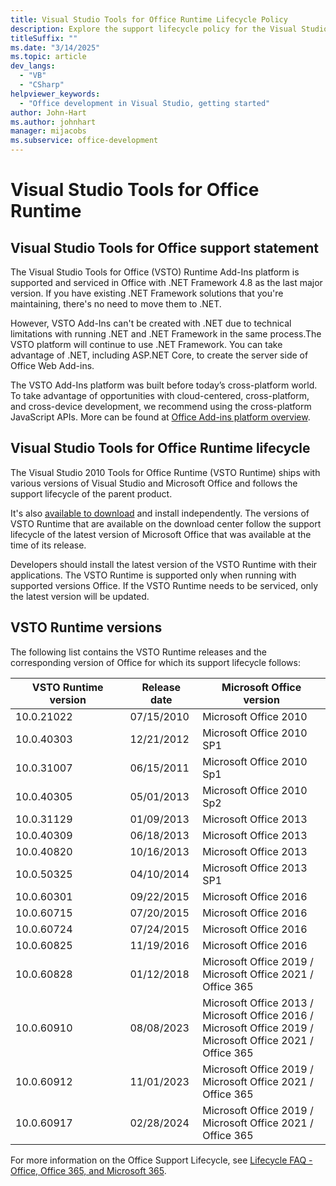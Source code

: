 ```yaml
---
title: Visual Studio Tools for Office Runtime Lifecycle Policy
description: Explore the support lifecycle policy for the Visual Studio Tools for Office Runtime, including available versions and release dates.
titleSuffix: ""
ms.date: "3/14/2025"
ms.topic: article
dev_langs:
  - "VB"
  - "CSharp"
helpviewer_keywords:
  - "Office development in Visual Studio, getting started"
author: John-Hart
ms.author: johnhart
manager: mijacobs
ms.subservice: office-development
---
```

# Visual Studio Tools for Office Runtime

## Visual Studio Tools for Office support statement

The Visual Studio Tools for Office (VSTO) Runtime Add-Ins platform is supported and serviced in Office with .NET Framework 4.8 as the last major version. If you have existing .NET Framework solutions that you're maintaining, there's no need to move them to .NET.

However, VSTO Add-Ins can't be created with .NET due to technical limitations with running .NET and .NET Framework in the same process.The VSTO platform will continue to use .NET Framework. You can take advantage of .NET, including ASP.NET Core, to create the server side of Office Web Add-ins.

The VSTO Add-Ins platform was built before today’s cross-platform world. To take advantage of opportunities with cloud-centered, cross-platform, and cross-device development, we recommend using the cross-platform JavaScript APIs. More can be found at [Office Add-ins platform overview](/office/dev/add-ins/overview/office-add-ins).

## Visual Studio Tools for Office Runtime lifecycle

The Visual Studio 2010 Tools for Office Runtime (VSTO Runtime) ships with various versions of Visual Studio and Microsoft Office and follows the support lifecycle of the parent product.

It's also [available to download](https://aka.ms/VSTORuntimeDownload) and install independently. The versions of VSTO Runtime that are available on the download center follow the support lifecycle of the latest version of Microsoft Office that was available at the time of its release.

Developers should install the latest version of the VSTO Runtime with their applications. The VSTO Runtime is supported only when running with supported versions Office. If the VSTO Runtime needs to be serviced, only the latest version will be updated.

## VSTO Runtime versions
The following list contains the VSTO Runtime releases and the corresponding version of Office for which its support lifecycle follows: 

| VSTO Runtime version | Release date | Microsoft Office version |
| --- | --- | --- |
| 10.0.21022 | 07/15/2010 | Microsoft Office 2010 |
| 10.0.40303 | 12/21/2012 | Microsoft Office 2010 SP1 |
| 10.0.31007 | 06/15/2011 | Microsoft Office 2010 Sp1 |
| 10.0.40305 | 05/01/2013 | Microsoft Office 2010 Sp2 |
| 10.0.31129 | 01/09/2013 | Microsoft Office 2013 |
| 10.0.40309 | 06/18/2013 | Microsoft Office 2013 |
| 10.0.40820 | 10/16/2013 | Microsoft Office 2013 |
| 10.0.50325 | 04/10/2014 | Microsoft Office 2013 SP1 |
| 10.0.60301 | 09/22/2015 | Microsoft Office 2016 |
| 10.0.60715 | 07/20/2015 | Microsoft Office 2016 |
| 10.0.60724 | 07/24/2015 | Microsoft Office 2016 |
| 10.0.60825 | 11/19/2016 | Microsoft Office 2016 |
| 10.0.60828 | 01/12/2018 | Microsoft Office 2019 / <br>Microsoft Office 2021 / <br>Office 365 |
| 10.0.60910 | 08/08/2023 | Microsoft Office 2013 / <br>Microsoft Office 2016 / <br>Microsoft Office 2019 / <br>Microsoft Office 2021 / <br>Office 365 |
| 10.0.60912 | 11/01/2023 | Microsoft Office 2019 / <br>Microsoft Office 2021 / <br>Office 365 |
| 10.0.60917 | 02/28/2024 | Microsoft Office 2019 / <br>Microsoft Office 2021 / <br>Office 365 |

For more information on the Office Support Lifecycle, see [Lifecycle FAQ - Office, Office 365, and Microsoft 365](/lifecycle/faq/office).
